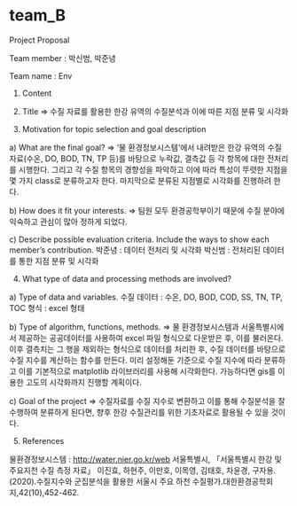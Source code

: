 # team_B

Project Proposal 

Team member : 박신범, 박준녕

Team name : Env

1. Content

2. Title
=> 수질 자료를 활용한 한강 유역의 수질분석과 이에 따른 지점 분류 및 시각화

3. Motivation for topic selection and goal description

a) What are the final goal?
=> ‘물 환경정보시스템’에서 내려받은 한강 유역의 수질 자료(수온, DO, BOD, TN, TP 등)를 바탕으로 누락값, 결측값 등 각 항목에 대한 전처리를 시행한다. 그리고 각 수질 항목의 경향성을 파악하고 이에 따라 특성이 뚜렷한 지점을 몇 가지 class로 분류하고자 한다. 마지막으로 분류된 지점별로 시각화를 진행하려 한다.

b) How does it fit your interests.
=> 팀원 모두 환경공학부이기 때문에 수질 분야에 익숙하고 관심이 많아 정하게 되었다.

c) Describe possible evaluation criteria. Include the ways to show each member’s contribution.
박준녕 : 데이터 전처리 및 시각화 
박신범 : 전처리된 데이터를 통한 지점 분류 및 시각화

4. What type of data and processing methods are involved?

a) Type of data and variables.
수질 데이터 : 수온, DO, BOD, COD, SS, TN, TP, TOC
형식 : excel 형태

b) Type of algorithm, functions, methods.
=> 물 환경정보시스템과 서울특별시에서 제공하는 공공데이터를 사용하여 excel 파일 형식으로 다운받은 후, 이를 불러온다. 이후 결측치는 그 행을 제외하는 형식으로 데이터를 처리한 후, 수질 데이터를 바탕으로 수질 지수를 계산하는 함수를 만든다. 미리 설정해둔 기준으로 수질 지수에 따라 분류하고 이를 기본적으로 matplotlib 라이브러리를 사용해 시각화한다. 가능하다면 gis를 이용한 고도의 시각화까지 진행할 계획이다.

c) Goal of the project
=> 수질자료를 수질 지수로 변환하고 이를 통해 수질분석을 잘 수행하여 분류하게 된다면, 향후 한강 수질관리를 위한 기초자료로 활용될 수 있을 것이다.


5. References

물환경정보시스템 : http://water.nier.go.kr/web
서울특별시,  「서울특별시 한강 및 주요지천 수질 측정 자료」
이진효, 하현주, 이만호, 이목영, 김태호, 차윤경, 구자용.(2020).수질지수와 군집분석을 활용한 서울시 주요 하천 수질평가.대한환경공학회지,42(10),452-462.
